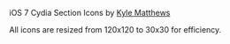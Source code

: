 iOS 7 Cydia Section Icons by [Kyle Matthews](https://twitter.com/kylematthews)

All icons are resized from 120x120 to 30x30 for efficiency.